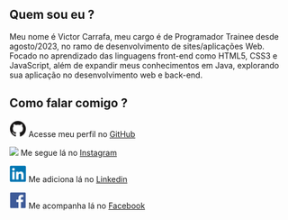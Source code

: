 ## Quem sou eu ?

Meu nome é Victor Carrafa, meu cargo é de Programador Trainee desde agosto/2023, no ramo de desenvolvimento de sites/aplicações Web. Focado no aprendizado das linguagens front-end como HTML5, CSS3 e JavaScript, além de expandir meus conhecimentos em Java, explorando sua aplicação no desenvolvimento web e back-end.

## Como falar comigo ?
[GitHub]: https://github.com/VictorCarrafa
[Instagram]: https://www.instagram.com/victor.carrafa/
[Linkedin]: https://www.linkedin.com/in/victor-hugo-carrafa-a33ba8188/
[Facebook]: https://www.facebook.com/victor.carrafa

<code><img height="30" src="https://raw.githubusercontent.com/devicons/devicon/master/icons/github/github-original.svg"></code> Acesse meu perfil no [GitHub][GitHub] 

<code><img height="30" src="https://imagepng.org/instagram-icone-icon/instagram-icone-icon-1/"></code> Me segue lá no [Instagram][Instagram] 

<code><img height="30" src="https://raw.githubusercontent.com/devicons/devicon/master/icons/linkedin/linkedin-original.svg"></code> Me adiciona lá no [Linkedin][Linkedin] 

<code><img height="30" src="https://raw.githubusercontent.com/devicons/devicon/master/icons/facebook/facebook-original.svg"></code> Me acompanha lá no [Facebook][Facebook] 
 

